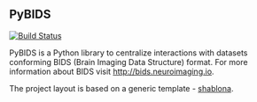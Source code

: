 ## PyBIDS
[![Build Status](https://travis-ci.org/INCF/pybids.svg?branch=master)](https://travis-ci.org/INCF/pybids)

PyBIDS is a Python library to centralize interactions with datasets conforming
BIDS (Brain Imaging Data Structure) format.  For more information about BIDS
visit http://bids.neuroimaging.io.

The project layout is based on a generic template - [shablona](https://github.com/uwescience/shablona).